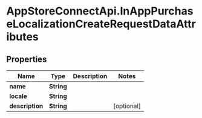 # AppStoreConnectApi.InAppPurchaseLocalizationCreateRequestDataAttributes

## Properties

Name | Type | Description | Notes
------------ | ------------- | ------------- | -------------
**name** | **String** |  | 
**locale** | **String** |  | 
**description** | **String** |  | [optional] 


